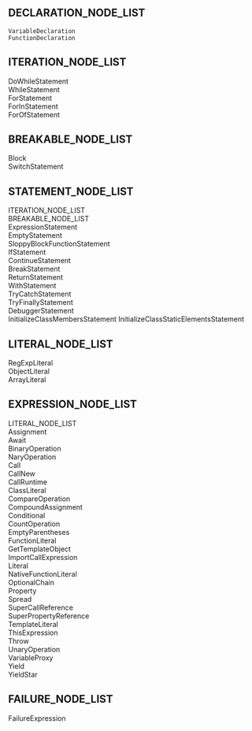  ## DECLARATION_NODE_LIST
    VariableDeclaration
    FunctionDeclaration

 ## ITERATION_NODE_LIST 
   DoWhileStatement          
   WhileStatement            
   ForStatement              
   ForInStatement            
   ForOfStatement

 ## BREAKABLE_NODE_LIST 
  Block                     
  SwitchStatement

 ## STATEMENT_NODE_LIST       
  ITERATION_NODE_LIST             
  BREAKABLE_NODE_LIST             
  ExpressionStatement             
  EmptyStatement                  
  SloppyBlockFunctionStatement    
  IfStatement                     
  ContinueStatement               
  BreakStatement                  
  ReturnStatement                 
  WithStatement                   
  TryCatchStatement               
  TryFinallyStatement             
  DebuggerStatement               
  InitializeClassMembersStatement 
  InitializeClassStaticElementsStatement

 ## LITERAL_NODE_LIST 
  RegExpLiteral           
  ObjectLiteral           
  ArrayLiteral

 ## EXPRESSION_NODE_LIST 
  LITERAL_NODE_LIST          
  Assignment                 
  Await                      
  BinaryOperation            
  NaryOperation              
  Call                       
  CallNew                    
  CallRuntime                
  ClassLiteral               
  CompareOperation           
  CompoundAssignment         
  Conditional                
  CountOperation             
  EmptyParentheses           
  FunctionLiteral            
  GetTemplateObject          
  ImportCallExpression       
  Literal                    
  NativeFunctionLiteral      
  OptionalChain              
  Property                   
  Spread                     
  SuperCallReference         
  SuperPropertyReference     
  TemplateLiteral            
  ThisExpression             
  Throw                      
  UnaryOperation             
  VariableProxy              
  Yield                      
  YieldStar

 ## FAILURE_NODE_LIST 
   FailureExpression